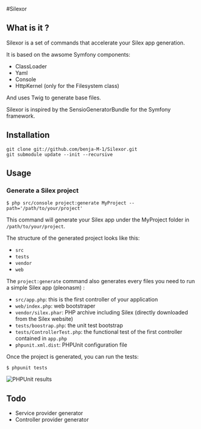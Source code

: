 #Silexor

## What is it ?

Silexor is a set of commands that accelerate your Silex app generation.

It is based on the awsome Symfony components:

*   ClassLoader
*   Yaml
*   Console
*   HttpKernel (only for the Filesystem class)

And uses Twig to generate base files.

Silexor is inspired by the SensioGeneratorBundle for the Symfony framework.

## Installation

	git clone git://github.com/benja-M-1/Silexor.git
	git submodule update --init --recursive


## Usage

### Generate a Silex project

	$ php src/console project:generate MyProject --path='/path/to/your/project'

This command will generate your Silex app under the MyProject folder in `/path/to/your/project`.

The structure of the generated project looks like this:

*   `src`
*	`tests`
*	`vendor`
*	`web`

The `project:generate` command also generates every files you need to run a simple Silex app (pleonasm) :

*	`src/app.php`: this is the first controller of your application
*	`web/index.php`: web bootstraper
*	`vendor/silex.phar`: PHP archive including Silex  (directly downloaded from the Silex website)
*	`tests/boostrap.php`: the unit test bootstrap
*	`tests/ControllerTest.php`: the functional test of the first controller contained in `app.php`
*	`phpunit.xml.dist`: PHPUnit configuration file

Once the project is generated, you can run the tests:

	$ phpunit tests

![PHPUnit results](https://github.com/benja-M-1/Silexor/blob/master/src/Silexor/Resources/doc/phpunit_result.png?raw=true)


## Todo

*	Service provider generator
*	Controller provider generator





